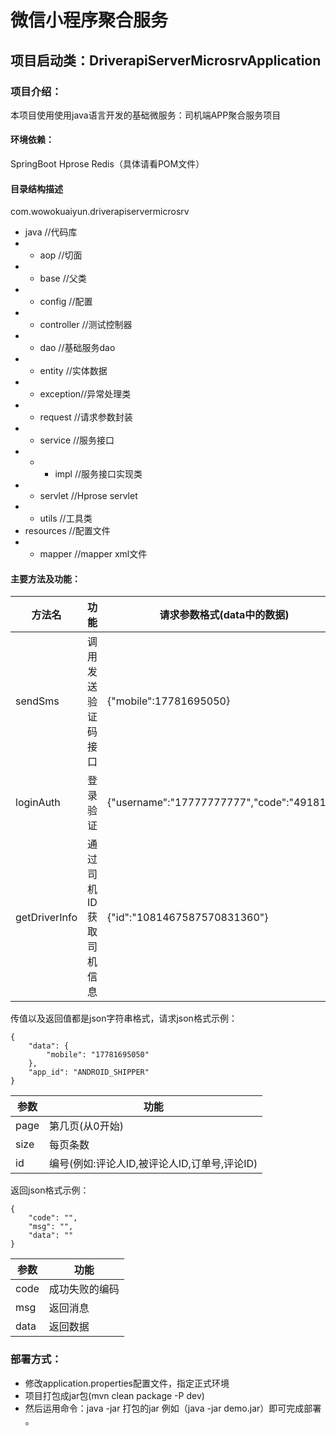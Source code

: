 # 微信小程序聚合服务
 项目启动类：DriverapiServerMicrosrvApplication
---
### 项目介绍：
本项目使用使用java语言开发的基础微服务：司机端APP聚合服务项目

#### 环境依赖：
SpringBoot Hprose Redis（具体请看POM文件）
#### 目录结构描述
com.wowokuaiyun.driverapiservermicrosrv

- java //代码库
- - aop      //切面
- - base      //父类
- - config   //配置
- - controller   //测试控制器
- - dao   //基础服务dao
- - entity //实体数据
- - exception//异常处理类
- - request  //请求参数封装
- - service  //服务接口
- - - impl //服务接口实现类
- - servlet //Hprose servlet
- - utils //工具类
- resources //配置文件
- - mapper //mapper xml文件
#### 主要方法及功能：

方法名| 功能 |  请求参数格式(data中的数据) |
| ------ | ------ | ------   
sendSms | 调用发送验证码接口 | {"mobile":17781695050}
loginAuth | 登录验证 |{"username":"17777777777","code":"491811"}
getDriverInfo | 通过司机ID获取司机信息 | {"id":"1081467587570831360"}
传值以及返回值都是json字符串格式，请求json格式示例：

```
{
	"data": {
		"mobile": "17781695050"
	},
	"app_id": "ANDROID_SHIPPER"
}
```


参数 | 功能
---|---
page | 第几页(从0开始)
size | 每页条数
id | 编号(例如:评论人ID,被评论人ID,订单号,评论ID)

返回json格式示例：

```
{
    "code": "", 
    "msg": "", 
    "data": ""
}
```

参数 | 功能
---|---
code | 成功失败的编码
msg | 返回消息
data | 返回数据

### 部署方式：
- 修改application.properties配置文件，指定正式环境
- 项目打包成jar包(mvn clean package -P dev)
- 然后运用命令：java -jar 打包的jar 例如（java -jar demo.jar）即可完成部署 。